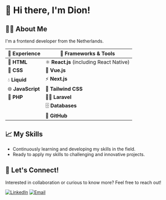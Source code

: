 # 👋 Hi there, I'm Dion!

## 👨‍💻 About Me
I'm a frontend developer from the Netherlands.

| 📝 **Experience**                               | 🔧 **Frameworks & Tools**                      |
|------------------------------------------------|------------------------------------------------|
|  📝 **HTML**                                     |  ⚛️ **React.js** (including React Native)   |
|  🎨 **CSS**                                      | 🌊 **Vue.js**                               |
|  💧 **Liquid**                                   |  ⚡ **Next.js**                              |
|  🌐 **JavaScript**                             |  🎨 **Tailwind CSS**                         |
|  🐘 **PHP**                                    |  🦸‍♂️ **Laravel**                           |
|                                                 | 🗄️ **Databases**                           |
|                                                |  🌱 **GitHub**                              |

## 📈 My Skills
- Continuously learning and developing my skills in the field.
- Ready to apply my skills to challenging and innovative projects.

## 🤝 Let's Connect!
Interested in collaboration or curious to know more? Feel free to reach out!

[![LinkedIn](https://img.shields.io/badge/LinkedIn-0A66C2?style=for-the-badge&logo=linkedin&logoColor=white)](#)
[![Email](https://img.shields.io/badge/Email-D14836?style=for-the-badge&logo=gmail&logoColor=white)](#)
